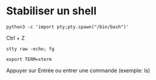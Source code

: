 # Stabiliser un shell

```
python3 -c 'import pty;pty.spawn("/bin/bash")'
```
Ctrl + Z
```
stty raw -echo; fg
```
```
export TERM=xterm
```

Appuyer sur Entrée ou entrer une commande (exemple: ls)

